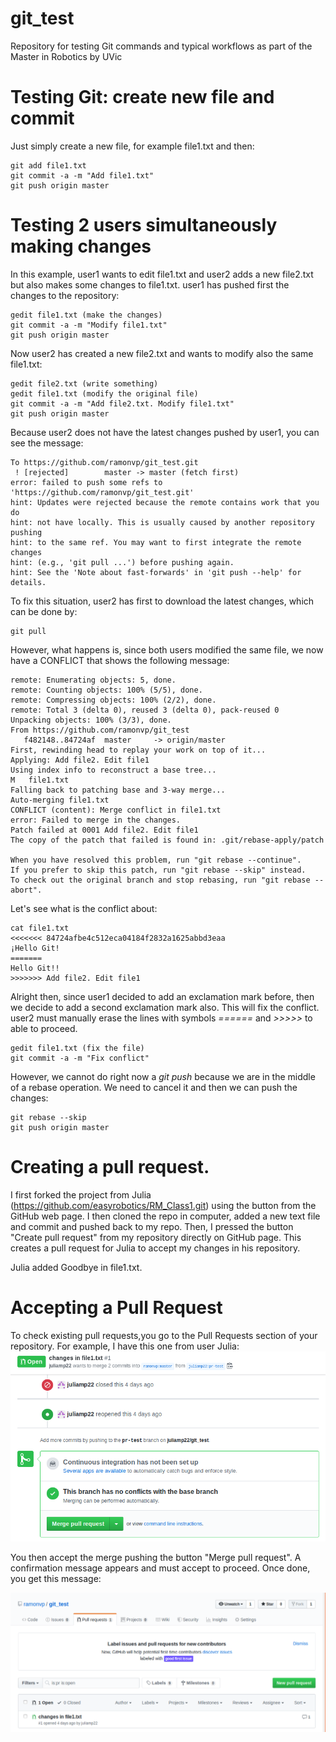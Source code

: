 # git_test
Repository for testing Git commands and typical workflows as part of the Master in Robotics by UVic

# Testing Git: create new file and commit
Just simply create a new file, for example file1.txt and then:
```
git add file1.txt
git commit -a -m "Add file1.txt"
git push origin master
```

# Testing 2 users simultaneously making changes
In this example, user1 wants to edit file1.txt and user2 adds a new file2.txt but also makes some changes to file1.txt.
user1 has pushed first the changes to the repository:
```
gedit file1.txt (make the changes)
git commit -a -m "Modify file1.txt"
git push origin master
```

Now user2 has created a new file2.txt and wants to modify also the same file1.txt:
```
gedit file2.txt (write something)
gedit file1.txt (modify the original file)
git commit -a -m "Add file2.txt. Modify file1.txt"
git push origin master
```
Because user2 does not have the latest changes pushed by user1, you can see the message:

```
To https://github.com/ramonvp/git_test.git
 ! [rejected]        master -> master (fetch first)
error: failed to push some refs to 'https://github.com/ramonvp/git_test.git'
hint: Updates were rejected because the remote contains work that you do
hint: not have locally. This is usually caused by another repository pushing
hint: to the same ref. You may want to first integrate the remote changes
hint: (e.g., 'git pull ...') before pushing again.
hint: See the 'Note about fast-forwards' in 'git push --help' for details.
```
To fix this situation, user2 has first to download the latest changes, which can be done by:
```
git pull
```
However, what happens is, since both users modified the same file, we now have a CONFLICT that shows the following message:
```
remote: Enumerating objects: 5, done.
remote: Counting objects: 100% (5/5), done.
remote: Compressing objects: 100% (2/2), done.
remote: Total 3 (delta 0), reused 3 (delta 0), pack-reused 0
Unpacking objects: 100% (3/3), done.
From https://github.com/ramonvp/git_test
   f482148..84724af  master     -> origin/master
First, rewinding head to replay your work on top of it...
Applying: Add file2. Edit file1
Using index info to reconstruct a base tree...
M	file1.txt
Falling back to patching base and 3-way merge...
Auto-merging file1.txt
CONFLICT (content): Merge conflict in file1.txt
error: Failed to merge in the changes.
Patch failed at 0001 Add file2. Edit file1
The copy of the patch that failed is found in: .git/rebase-apply/patch

When you have resolved this problem, run "git rebase --continue".
If you prefer to skip this patch, run "git rebase --skip" instead.
To check out the original branch and stop rebasing, run "git rebase --abort".
```
Let's see what is the conflict about:
```
cat file1.txt
<<<<<<< 84724afbe4c512eca04184f2832a1625abbd3eaa
¡Hello Git!
=======
Hello Git!!
>>>>>>> Add file2. Edit file1
```
Alright then, since user1 decided to add an exclamation mark before, then we decide to add a second exclamation mark also. This will fix the conflict. user2 must manually erase the lines with symbols *======* and *>>>>>* to able to proceed.
```
gedit file1.txt (fix the file)
git commit -a -m "Fix conflict"
```
However, we cannot do right now a *git push* because we are in the middle of a rebase operation. We need to cancel it and then we can push the changes:
```
git rebase --skip
git push origin master
```
# Creating a pull request.
I first forked the project from Julia (https://github.com/easyrobotics/RM_Class1.git) using the button from the GitHub web page.
I then cloned the repo in computer, added a new text file and commit and pushed back to my repo.
Then, I pressed the button "Create pull request" from my repository directly on GitHub page. This creates a pull request for Julia to accept my changes in his repository.

Julia added Goodbye in file1.txt.

# Accepting a Pull Request
To check existing pull requests,you go to the Pull Requests section of your repository. For example, I have this one from user Julia:
![Button to merge pull](media/merge_pull.png)

You then accept the merge pushing the button "Merge pull request". A confirmation message appears and must accept to proceed. Once done, you get this message:

![Merge pull accepted](media/pull_accepted.png)

